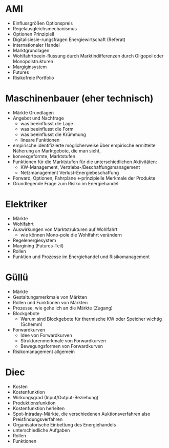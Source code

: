 # AMI
- Einflussgrößen Optionspreis
- Regelausgleichsmechanismus
- Optionen Prinzipiell
- Digitalisiesie-rungsfragen Energiewirtschaft (Referat)
- internationaler Handel
- Marktgrundlagen
- Wohlfahrtbeein-flussung durch Marktindifferenzen durch Oligopol oder Monopolstrukturen
- Margiginsystem
- Futures
- Risikofreie Portfolio


# Maschinenbauer (eher technisch)
- Märkte Grundlagen
- Angebot und Nachfrage
  - was beeinflusst die Lage
  - was beeinflusst die Form
  - was beeinflusst die Krümmung
  - lineare Funktionen
- empirische identifizierte möglicherweise über empirische ermittelte Näherung an Marktgebote, die man sieht, 
- konvexgeformte, Marktstufen
- Funktionen für die Marktstufen für die unterschiedlichen Aktivitäten:  
  - KW-Management, Vertriebs-/Beschaffungsmanagement
  - Netzmanagement Verlust-Energiebeschaffung
- Forward, Optionen, Fahrpläne <-prinzipielle Merkmale der Produkte
- Grundlegende Frage zum Risiko im Energiehandel

# Elektriker
- Märkte
- Wohlfahrt
- Auswirkungen von Marktstrukturen auf Wohlfahrt
  - wie können Mono-pole die Wohlfahrt verändern
- Regelenergiesystem
- Margining (Futures-Teil)
- Rollen
- Funktion und Prozesse im Energiehandel und Risikomanagement

# Güllü
- Märkte
- Gestaltungsmerkmale von Märkten
- Rollen und Funktionen von Märkten
- Prozesse, wie gehe ich an die Märkte (Zugang)
- Blockgebote
  - Warum sind Blockgebote für thermische KW oder Speicher wichtig (Schemm)
- Forwardkurven
  - Idee von Forwardkurven
  - Strukturenmerkmale von Forwardkurven
  - Bewegungsformen von Forwardkurven
- Risikomanagement allgemein

# Diec
- Kosten
- Kostenfunktion
- Wirkungsgrad (Input/Output-Beziehung)
- Produktionsfunktion
- Kostenfunktion herleiten
- Spot-Intraday-Märkte, die verschiedenen Auktionsverfahren also Preisfindungsverfahren
- Organisatorische Einbettung des Energiehandels
- unterschiedliche Aufgaben
- Rollen
- Funktionen
